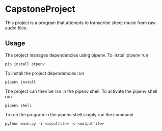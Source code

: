# CapstoneProject

This project is a program that attempts to transcribe sheet music from raw audio files.


## Usage

The project manages dependencies using pipenv. To install pipenv run

`pip install pipenv`


To install the project dependencies run

`pipenv install`


The project can then be ran in the pipenv shell. To activate the pipenv shell run

`pipenv shell`


To run the program in the pipenv shell simply run the command

`python main.py -i <inputfile> -o <outputfile>`